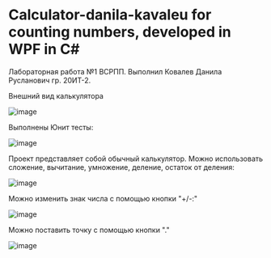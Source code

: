 # Calculator-danila-kavaleu for counting numbers, developed in WPF in C#

Лабораторная работа №1 ВСРПП. Выполнил Ковалев Данила Русланович гр. 20ИТ-2.

Внешний вид калькулятора

![image](https://user-images.githubusercontent.com/32965972/197412731-d11573de-9b5f-44f4-90d8-39d789a5405f.png)

Выполнены Юнит тесты:

![image](https://user-images.githubusercontent.com/32965972/197412881-8832387b-9556-4c51-bca3-a37c59e06282.png)

Проект представляет собой обычный калькулятор. Можно использовать сложение, вычитание, умножение, деление, остаток от деления:

![image](https://user-images.githubusercontent.com/32965972/197413169-00eeaef2-15ce-42f5-b1cc-6ef6e7b80e63.png)

Можно изменить знак числа с помощью кнопки "+/-:"

![image](https://user-images.githubusercontent.com/32965972/197413667-749da96a-198c-4a1f-a6fe-ba1e2e740b6e.png)

Можно поставить точку с помощью кнопки "."

![image](https://user-images.githubusercontent.com/32965972/197413404-9d9dbe84-2783-4cd1-ad47-adaccd242dbe.png)


